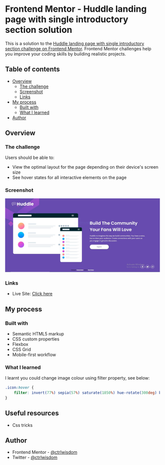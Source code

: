 # Frontend Mentor - Huddle landing page with single introductory section solution

This is a solution to the [Huddle landing page with single introductory section challenge on Frontend Mentor](https://www.frontendmentor.io/challenges/huddle-landing-page-with-a-single-introductory-section-B_2Wvxgi0). Frontend Mentor challenges help you improve your coding skills by building realistic projects. 

## Table of contents

- [Overview](#overview)
  - [The challenge](#the-challenge)
  - [Screenshot](#screenshot)
  - [Links](#links)
- [My process](#my-process)
  - [Built with](#built-with)
  - [What I learned](#what-i-learned)
- [Author](#author)

## Overview

### The challenge

Users should be able to:

- View the optimal layout for the page depending on their device's screen size
- See hover states for all interactive elements on the page

### Screenshot

![Screen of my attempt at this challenge](./images/screenshot.jpg)


### Links

- Live Site: [Click here](https://ctrlwisdom.github.io/huddle-landing-page-hero/index.html)

## My process

### Built with

- Semantic HTML5 markup
- CSS custom properties
- Flexbox
- CSS Grid
- Mobile-first workflow

### What I learned

I learnt you could change image colour using filter property, see below:

```css
.icon:hover {
    filter: invert(77%) sepia(57%) saturate(1850%) hue-rotate(300deg) brightness(173%) contrast(95%);
}
```

## Useful resources

- Css tricks

## Author

- Frontend Mentor - [@ctrlwisdom](https://www.frontendmentor.io/profile/ctrlwisdom)
- Twitter - [@ctrlwisdom](https://www.twitter.com/ctrlwisdom)



